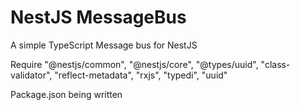# NestJS MessageBus

A simple TypeScript Message bus for NestJS

Require
"@nestjs/common",
"@nestjs/core",
"@types/uuid",
"class-validator",
"reflect-metadata",
"rxjs",
"typedi",
"uuid"

Package.json being written
